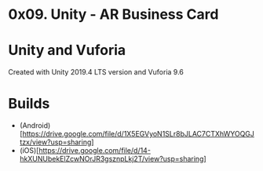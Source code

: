 # 0x09. Unity - AR Business Card
# Unity and Vuforia
Created with Unity 2019.4 LTS version and Vuforia 9.6
# Builds
* (Android)[https://drive.google.com/file/d/1X5EGVyoN1SLr8bJLAC7CTXhWYOQGJtzx/view?usp=sharing]
* (iOS)[https://drive.google.com/file/d/14-hkXUNUbekElZcwNOrJR3gsznpLkj2T/view?usp=sharing]
